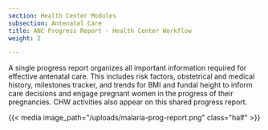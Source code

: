 ```yaml
---
section: Health Center Modules
subsection: Antenatal Care
title: ANC Progress Report - Health Center Workflow
weight: 2

---
```

A single progress report organizes all important information required for effective antenatal care. This includes risk factors, obstetrical and medical history, milestones tracker, and trends for BMI and fundal height to inform care decisions and engage pregnant women in the progress of their pregnancies. CHW activities also appear on this shared progress report.

{{< media image_path="/uploads/malaria-prog-report.png" class="half" >}}